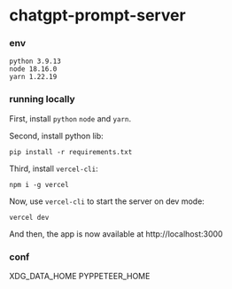 # chatgpt-prompt-server

### env
```
python 3.9.13
node 18.16.0
yarn 1.22.19
```

### running locally
First, install `python` `node` and `yarn`.

Second, install python lib:
```
pip install -r requirements.txt
```

Third, install `vercel-cli`:
```
npm i -g vercel
```

Now, use `vercel-cli` to start the server on dev mode:
```
vercel dev
```
And then, the app is now available at http://localhost:3000

### conf
XDG_DATA_HOME
PYPPETEER_HOME
